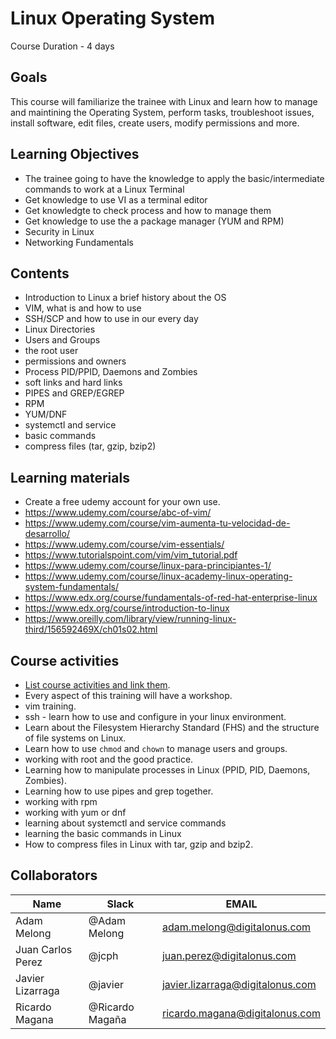 # Linux Operating System

Course Duration - 4 days

## Goals

This course will familiarize the trainee with Linux and learn how to manage and maintining the Operating System, perform tasks, troubleshoot issues, install software, edit files, create users, modify permissions and more.

## Learning Objectives
- The trainee going to have the knowledge to apply the basic/intermediate commands to work at a Linux Terminal
- Get knowledge to use VI as a terminal editor
- Get knowledgte to check process and how to manage them
- Get knowledge to use the a package manager (YUM and RPM)
- Security in Linux
- Networking Fundamentals

## Contents
- Introduction to Linux a brief history about the OS
- VIM, what is and how to use
- SSH/SCP and how to use in our every day
- Linux Directories
- Users and Groups
- the root user
- permissions and owners
- Process PID/PPID, Daemons and Zombies
- soft links and hard links
- PIPES and GREP/EGREP
- RPM
- YUM/DNF
- systemctl and service
- basic commands
- compress files (tar, gzip, bzip2)



## Learning materials
- Create a free udemy account for your own use.
- https://www.udemy.com/course/abc-of-vim/
- https://www.udemy.com/course/vim-aumenta-tu-velocidad-de-desarrollo/
- https://www.udemy.com/course/vim-essentials/
- https://www.tutorialspoint.com/vim/vim_tutorial.pdf
- https://www.udemy.com/course/linux-para-principiantes-1/
- https://www.udemy.com/course/linux-academy-linux-operating-system-fundamentals/
- https://www.edx.org/course/fundamentals-of-red-hat-enterprise-linux
- https://www.edx.org/course/introduction-to-linux
- https://www.oreilly.com/library/view/running-linux-third/156592469X/ch01s02.html




## Course activities
- [List course activities and link them](./01-activity-title.md).
- Every aspect of this training will have a workshop.
- vim training.
- ssh - learn how to use and configure in your linux environment.
- Learn about the Filesystem Hierarchy Standard (FHS) and the structure of file systems on Linux.
- Learn how to use <code>chmod</code> and <code>chown</code> to manage users and groups.
- working with root and the good practice.
- Learning how to manipulate processes in Linux (PPID, PID, Daemons, Zombies).
- Learning how to use pipes and grep together.
- working with rpm
- working with yum or dnf
- learning about systemctl and service commands
- learning the basic commands in Linux
- How to compress files in Linux with tar, gzip and bzip2.

## Collaborators
Name     |   Slack  | EMAIL |
---------|----------|----------|
 Adam Melong   | @Adam Melong | adam.melong@digitalonus.com |
 Juan Carlos Perez    | @jcph | juan.perez@digitalonus.com |
 Javier Lizarraga    | @javier | javier.lizarraga@digitalonus.com |
 Ricardo Magana    | @Ricardo Magaña | ricardo.magana@digitalonus.com |
